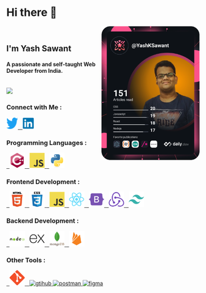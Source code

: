 <h1>Hi there 👋</h1>

<div align="left">

  <a href="https://app.daily.dev/YashKSawant" target="_blank">
    <img
      width="256"
      align="right"
      src="https://github.com/YashKSawant/YashKSawant/blob/main/devcard.svg"
    />
  </a>
</div>

<br />

<h2>I'm Yash Sawant</h2>
<div>
  <h4>A passionate and self-taught Web Developer from India. </h4>
  </br>
  <img src="https://github-readme-stats.vercel.app/api?username=YashKSawant&show_icons=true&theme=ayu-mirage&count_private=true" />
</div>

### Connect with Me :

<a href="https://twitter.com/yashksawant" target="_blank">
    <img src="https://raw.githubusercontent.com/devicons/devicon/master/icons/twitter/twitter-original.svg" alt="yashksawant" height="30" width="30">
</a>
<a href="https://www.linkedin.com/in/yash-sawant-052bb918a/" target="_blank">
  &nbsp;
    <img src="https://raw.githubusercontent.com/devicons/devicon/master/icons/linkedin/linkedin-original.svg" alt="yash sawant's linkedin" height="30" width="30">
</a>

### Programming Languages :

<div>
     <a href="https://www.w3schools.com/cpp/" target="_blank"
        rel="noreferrer">&nbsp; <img
            src="https://raw.githubusercontent.com/devicons/devicon/master/icons/cplusplus/cplusplus-original.svg"
            alt="cplusplus" width="40" height="40" /> </a>
     <a href="https://developer.mozilla.org/en-US/docs/Web/JavaScript" target="_blank"
        rel="noreferrer">&nbsp; <img
            src="https://raw.githubusercontent.com/devicons/devicon/master/icons/javascript/javascript-original.svg"
            alt="javascript" width="40" height="40" /> </a>
     <a href="https://www.python.org" target="_blank"
        rel="noreferrer">&nbsp; <img
            src="https://raw.githubusercontent.com/devicons/devicon/master/icons/python/python-original.svg"
            alt="python" width="40" height="40" /> </a>

</div>

### Frontend Development :

<div>
     <a href="https://www.w3schools.com/html/" target="_blank"
        rel="noreferrer">&nbsp; <img
            src="https://raw.githubusercontent.com/devicons/devicon/master/icons/html5/html5-original-wordmark.svg"
            alt="html5" width="40" height="40" /> </a>
     <a href="https://www.w3schools.com/css/" target="_blank"
        rel="noreferrer">&nbsp; <img
            src="https://raw.githubusercontent.com/devicons/devicon/master/icons/css3/css3-original-wordmark.svg"
            alt="css3" width="40" height="40" /> </a>
     <a href="https://developer.mozilla.org/en-US/docs/Web/JavaScript" target="_blank"
        rel="noreferrer">&nbsp; <img
            src="https://raw.githubusercontent.com/devicons/devicon/master/icons/javascript/javascript-original.svg"
            alt="javascript" width="40" height="40" /> </a>
    <a href="https://reactjs.org/" target="_blank" rel="noreferrer">&nbsp;
        <img src="https://raw.githubusercontent.com/devicons/devicon/master/icons/react/react-original.svg"
            alt="react" width="40" height="40" /> </a>
    <a href="https://getbootstrap.com" target="_blank" rel="noreferrer">&nbsp; <img
            src="https://raw.githubusercontent.com/devicons/devicon/master/icons/bootstrap/bootstrap-plain.svg"
            alt="bootstrap" width="40" height="40" /> </a>
    <a href="https://redux.js.org" target="_blank" rel="noreferrer">&nbsp;
        <img src="https://raw.githubusercontent.com/devicons/devicon/master/icons/redux/redux-original.svg" alt="redux"
            width="40" height="40" /> </a>
    <a href="https://tailwindcss.com/" target="_blank" rel="noreferrer">&nbsp; <img
            src="https://raw.githubusercontent.com/devicons/devicon/master/icons/tailwindcss/tailwindcss-plain.svg" alt="tailwind" width="40"
            height="40" /> </a>
</div>

### Backend Development :

<div>
     <a
        href="https://nodejs.org" target="_blank" rel="noreferrer">&nbsp; <img
            src="https://raw.githubusercontent.com/devicons/devicon/master/icons/nodejs/nodejs-original-wordmark.svg"
            alt="nodejs" width="40" height="40" /> </a>
     <a href="https://expressjs.com" target="_blank"
        rel="noreferrer">&nbsp; <img
            src="https://raw.githubusercontent.com/devicons/devicon/master/icons/express/express-original.svg"
            alt="express" width="40" height="40" /> </a>
    <a href="https://www.mongodb.com/" target="_blank"
        rel="noreferrer">&nbsp; <img
            src="https://raw.githubusercontent.com/devicons/devicon/master/icons/mongodb/mongodb-original-wordmark.svg"
            alt="mongodb" width="40" height="40" /> </a>
    <a href="https://firebase.google.com/" target="_blank" rel="noreferrer">&nbsp; <img
            src="https://raw.githubusercontent.com/devicons/devicon/master/icons/firebase/firebase-plain.svg" alt="firebase" width="40" height="40" /></a>

</div>

### Other Tools :

<div>
    <a href="https://git-scm.com/" target="_blank" rel="noreferrer">&nbsp; <img
            src="https://raw.githubusercontent.com/devicons/devicon/master/icons/git/git-original.svg" alt="git" width="40" height="40" /> </a> 
     <a href="https://github.com" target="_blank"
        rel="noreferrer">&nbsp; <img
            src="https://github.githubassets.com/images/modules/logos_page/GitHub-Mark.png"
            alt="gtihub" width="40" height="40" /> </a>
     <a href="https://www.postman.com/" target="_blank"
        rel="noreferrer"> <img src="https://github.com/autopkg/killahquam-recipes/blob/master/Postman/postman.png" alt="postman" width="40"
            height="40" /> </a>
    <a href="https://www.figma.com/" target="_blank"
        rel="noreferrer"> <img src="https://www.vectorlogo.zone/logos/figma/figma-icon.svg" alt="figma" width="40"
            height="40" /> </a>
</div>
